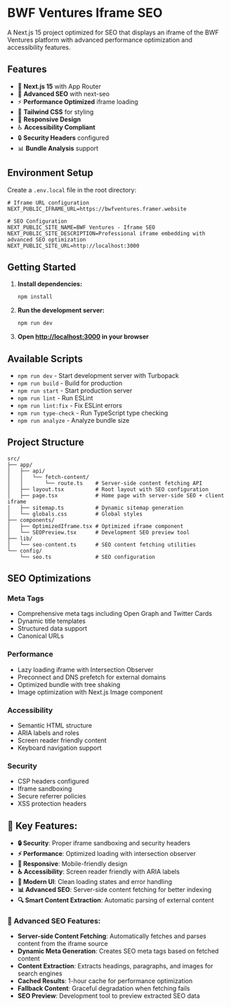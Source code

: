 # BWF Ventures Iframe SEO

A Next.js 15 project optimized for SEO that displays an iframe of the BWF Ventures platform with advanced performance optimization and accessibility features.

## Features

- 🚀 **Next.js 15** with App Router
- 🎯 **Advanced SEO** with next-seo
- ⚡ **Performance Optimized** iframe loading
- 🎨 **Tailwind CSS** for styling
- 📱 **Responsive Design**
- ♿ **Accessibility Compliant**
- 🔒 **Security Headers** configured
- 📊 **Bundle Analysis** support

## Environment Setup

Create a `.env.local` file in the root directory:

```env
# Iframe URL configuration
NEXT_PUBLIC_IFRAME_URL=https://bwfventures.framer.website

# SEO Configuration
NEXT_PUBLIC_SITE_NAME=BWF Ventures - Iframe SEO
NEXT_PUBLIC_SITE_DESCRIPTION=Professional iframe embedding with advanced SEO optimization
NEXT_PUBLIC_SITE_URL=http://localhost:3000
```

## Getting Started

1. **Install dependencies:**

   ```bash
   npm install
   ```

2. **Run the development server:**

   ```bash
   npm run dev
   ```

3. **Open [http://localhost:3000](http://localhost:3000) in your browser**

## Available Scripts

- `npm run dev` - Start development server with Turbopack
- `npm run build` - Build for production
- `npm run start` - Start production server
- `npm run lint` - Run ESLint
- `npm run lint:fix` - Fix ESLint errors
- `npm run type-check` - Run TypeScript type checking
- `npm run analyze` - Analyze bundle size

## Project Structure

```
src/
├── app/
│   ├── api/
│   │   └── fetch-content/
│   │       └── route.ts    # Server-side content fetching API
│   ├── layout.tsx          # Root layout with SEO configuration
│   ├── page.tsx            # Home page with server-side SEO + client iframe
│   ├── sitemap.ts          # Dynamic sitemap generation
│   └── globals.css         # Global styles
├── components/
│   ├── OptimizedIframe.tsx # Optimized iframe component
│   └── SEOPreview.tsx      # Development SEO preview tool
├── lib/
│   └── seo-content.ts      # SEO content fetching utilities
└── config/
    └── seo.ts              # SEO configuration
```

## SEO Optimizations

### Meta Tags

- Comprehensive meta tags including Open Graph and Twitter Cards
- Dynamic title templates
- Structured data support
- Canonical URLs

### Performance

- Lazy loading iframe with Intersection Observer
- Preconnect and DNS prefetch for external domains
- Optimized bundle with tree shaking
- Image optimization with Next.js Image component

### Accessibility

- Semantic HTML structure
- ARIA labels and roles
- Screen reader friendly content
- Keyboard navigation support

### Security

- CSP headers configured
- Iframe sandboxing
- Secure referrer policies
- XSS protection headers

## 🎯 Key Features:

- **🔒 Security**: Proper iframe sandboxing and security headers
- **⚡ Performance**: Optimized loading with intersection observer
- **📱 Responsive**: Mobile-friendly design
- **♿ Accessibility**: Screen reader friendly with ARIA labels
- **🎨 Modern UI**: Clean loading states and error handling
- **📊 Advanced SEO**: Server-side content fetching for better indexing
- **🔍 Smart Content Extraction**: Automatic parsing of external content

### 🌟 Advanced SEO Features:

- **Server-side Content Fetching**: Automatically fetches and parses content from the iframe source
- **Dynamic Meta Generation**: Creates SEO meta tags based on fetched content
- **Content Extraction**: Extracts headings, paragraphs, and images for search engines
- **Cached Results**: 1-hour cache for performance optimization
- **Fallback Content**: Graceful degradation when fetching fails
- **SEO Preview**: Development tool to preview extracted SEO data
